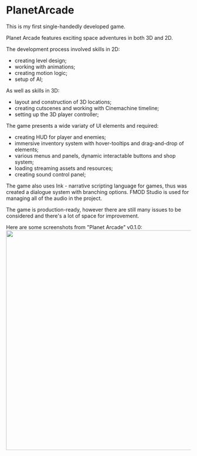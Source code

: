 # PlanetArcade
This is my first single-handedly developed game.

Planet Arcade features exciting space adventures in both 3D and 2D.

The development process involved skills in 2D:
  - creating level design;
  - working with animations; 
  - creating motion logic; 
  - setup of AI;
  
 As well as skills in 3D:
  - layout and construction of 3D locations;
  - creating cutscenes and working with Cinemachine timeline; 
  - setting up the 3D player controller;
 
The game presents a wide variaty of UI elements and required:
  - creating HUD for player and enemies;
  - immersive inventory system with hover-tooltips and drag-and-drop of elements;
  - various menus and panels, dynamic interactable buttons and shop system;
  - loading streaming assets and resources; 
  - creating sound control panel;

The game also uses Ink - narrative scripting language for games, thus was created a dialogue system with branching options.
FMOD Studio is used for managing all of the audio in the project.

The game is production-ready, however there are still many issues to be considered and there's a lot of space for improvement.

Here are some screenshots from "Planet Arcade" v0.1.0: <br>
<img src="https://user-images.githubusercontent.com/108517092/223064610-fc6d9f02-d90f-406f-96ba-b7a5c6c20245.jpg" width="800" height="600" />

